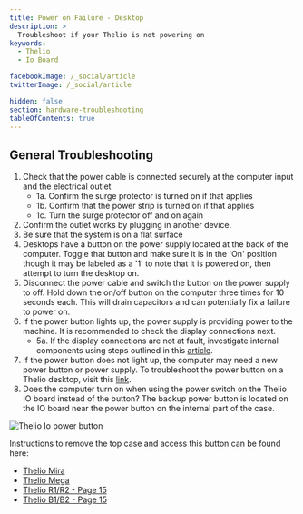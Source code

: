 ```yaml
---
title: Power on Failure - Desktop
description: >
  Troubleshoot if your Thelio is not powering on
keywords:
  - Thelio
  - Io Board

facebookImage: /_social/article
twitterImage: /_social/article

hidden: false
section: hardware-troubleshooting
tableOfContents: true
---
```


## General Troubleshooting

1. Check that the power cable is connected securely at the computer input and the electrical outlet
    * 1a. Confirm the surge protector is turned on if that applies
    * 1b. Confirm that the power strip is turned on if that applies
    * 1c. Turn the surge protector off and on again
2. Confirm the outlet works by plugging in another device.
3. Be sure that the system is on a flat surface
4. Desktops have a button on the power supply located at the back of the computer. Toggle that button and make sure it is in the 'On' position though it may be labeled as a '1' to note that it is powered on, then attempt to turn the desktop on.
5. Disconnect the power cable and switch the button on the power supply to off. Hold down the on/off button on the computer three times for 10 seconds each. This will drain capacitors and can potentially fix a failure to power on.
6. If the power button lights up, the power supply is providing power to the machine. It is recommended to check the display connections next.
    * 5a. If the display connections are not at fault, investigate internal components using steps outlined in this [article](/articles/hardware-failure).
7. If the power button does not light up, the computer may need a new power button or power supply. To troubleshoot the power button on a Thelio desktop, visit this [link](https://tech-docs.system76.com/models/thelio-massive-b1.2/repairs.html#troubleshooting-the-power-button).
8. Does the computer turn on when using the power switch on the Thelio IO board instead of the button? The backup power button is located on the IO board near the power button on the internal part of the case.

![Thelio Io power button](/images/failure-power-on/thelio-io-power-button.png)

Instructions to remove the top case and access this button can be found here:

* [Thelio Mira](https://tech-docs.system76.com/models/thelio-mira-r1.0/repairs.html#troubleshooting-the-power-button)
* [Thelio Mega](https://tech-docs.system76.com/models/thelio-mega-r1.0/repairs.html#troubleshooting-the-power-button)
* [Thelio R1/R2 - Page 15](https://github.com/system76/docs/blob/gh-pages/service-manuals/pdfs/Thelio/R1/thelio-r1-service-manual.pdf)
* [Thelio B1/B2 - Page 15](https://github.com/system76/docs/blob/gh-pages/service-manuals/pdfs/Thelio/B1/thelio-b1-service-manual.pdf)
